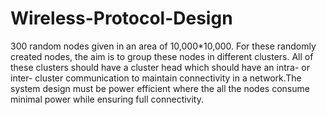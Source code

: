 # Wireless-Protocol-Design

300 random nodes given in an area of 10,000*10,000. For these randomly created nodes, the aim is to group these nodes in different clusters. All of these clusters should have a cluster head which should have an intra- or inter- cluster communication to maintain connectivity in a network.The system design must be power efficient where the all the nodes consume minimal power while ensuring full connectivity. 
